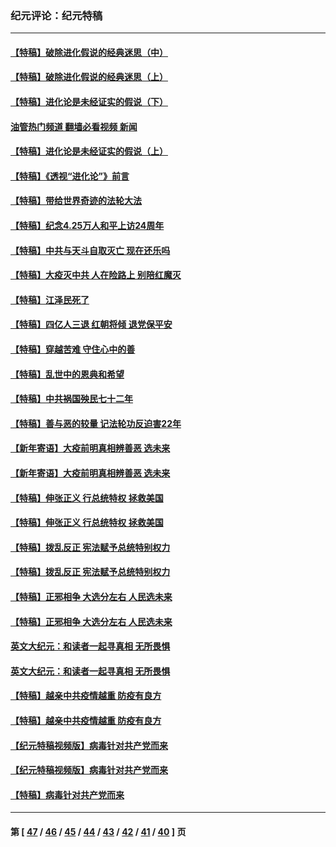 ### 纪元评论：纪元特稿
---
#### [【特稿】破除进化假说的经典迷思（中）](../../pages/nsc424/n14027341.md?07060330) 
#### [【特稿】破除进化假说的经典迷思（上）](../../pages/nsc424/n14024749.md?07060330) 
#### [【特稿】进化论是未经证实的假说（下）](../../pages/nsc424/n14022170.md?07060330) 
#### [油管热门频道 翻墙必看视频 新闻](ok?07060330)
#### [【特稿】进化论是未经证实的假说（上）](../../pages/nsc424/n14020737.md?07060330) 
#### [【特稿】《透视“进化论”》前言](../../pages/nsc424/n14019941.md?07060330) 
#### [【特稿】带给世界奇迹的法轮大法](../../pages/nsc424/n13994132.md?07060330) 
#### [【特稿】纪念4.25万人和平上访24周年](../../pages/nsc424/n13980883.md?07060330) 
#### [【特稿】中共与天斗自取灭亡 现在还乐吗](../../pages/nsc424/n13897482.md?07060330) 
#### [【特稿】大疫灭中共 人在险路上 别陪红魔灭](../../pages/nsc424/n13890697.md?07060330) 
#### [【特稿】江泽民死了](../../pages/nsc424/n13876300.md?07060330) 
#### [【特稿】四亿人三退 红朝将倾 退党保平安](../../pages/nsc424/n13794378.md?07060330) 
#### [【特稿】穿越苦难 守住心中的善](../../pages/nsc424/n13784979.md?07060330) 
#### [【特稿】乱世中的恩典和希望](../../pages/nsc424/n13734687.md?07060330) 
#### [【特稿】中共祸国殃民七十二年](../../pages/nsc424/n13272607.md?07060330) 
#### [【特稿】善与恶的较量 记法轮功反迫害22年](../../pages/nsc424/n13086597.md?07060330) 
#### [【新年寄语】大疫前明真相辨善恶 选未来](../../pages/nsc424/n12660855.md?07060330) 
#### [【新年寄语】大疫前明真相辨善恶 选未来](../../pages/nsc424/n12660855.md?07060330) 
#### [【特稿】伸张正义 行总统特权 拯救美国](../../pages/nsc424/n12616806.md?07060330) 
#### [【特稿】伸张正义 行总统特权 拯救美国](../../pages/nsc424/n12616806.md?07060330) 
#### [【特稿】拨乱反正 宪法赋予总统特别权力](../../pages/nsc424/n12598306.md?07060330) 
#### [【特稿】拨乱反正 宪法赋予总统特别权力](../../pages/nsc424/n12598306.md?07060330) 
#### [【特稿】正邪相争 大选分左右 人民选未来](../../pages/nsc424/n12545208.md?07060330) 
#### [【特稿】正邪相争 大选分左右 人民选未来](../../pages/nsc424/n12545208.md?07060330) 
#### [英文大纪元：和读者一起寻真相 无所畏惧](../../pages/nsc424/n12542027.md?07060330) 
#### [英文大纪元：和读者一起寻真相 无所畏惧](../../pages/nsc424/n12542027.md?07060330) 
#### [【特稿】越亲中共疫情越重 防疫有良方](../../pages/nsc424/n12042989.md?07060330) 
#### [【特稿】越亲中共疫情越重 防疫有良方](../../pages/nsc424/n12042989.md?07060330) 
#### [【纪元特稿视频版】病毒针对共产党而来](../../pages/nsc424/n11977328.md?07060330) 
#### [【纪元特稿视频版】病毒针对共产党而来](../../pages/nsc424/n11977328.md?07060330) 
#### [【特稿】病毒针对共产党而来](../../pages/nsc424/n11928818.md?07060330) 

---
#### 第 [ [47](./47.md?07060330) / [46](./46.md?07060330) / [45](./45.md?07060330) / [44](./44.md?07060330) / [43](./43.md?07060330) / [42](./42.md?07060330) / [41](./41.md?07060330) / [40](./40.md?07060330) ] 页
